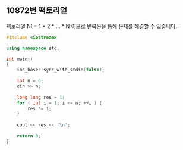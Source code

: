 10872번 팩토리얼
-------------

팩토리얼 N! = 1 * 2 * ... * N 이므로 반복문을 통해 문제를 해결할 수 있습니다.  

~~~ cpp
#include <iostream>

using namespace std;

int main() 
{
    ios_base::sync_with_stdio(false);

    int n = 0;
    cin >> n;
    
    long long res = 1;
    for ( int i = 1; i <= n; ++i ) {
        res *= i;
    }
    
    cout << res << '\n';
    
    return 0;
}
~~~